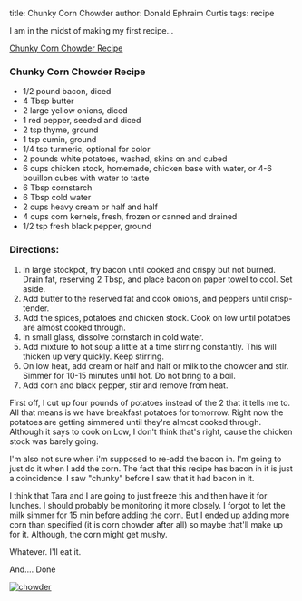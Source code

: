 title: Chunky Corn Chowder
author: Donald Ephraim Curtis
tags: recipe

I am in the midst of making my first recipe...

[Chunky Corn Chowder Recipe](http://winter-recipes.suite101.com/article.cfm/chunky_corn_chowder_recipe)

### Chunky Corn Chowder Recipe

* 1/2 pound bacon, diced
* 4 Tbsp butter
* 2 large yellow onions, diced
* 1 red pepper, seeded and diced
* 2 tsp thyme, ground
* 1 tsp cumin, ground
* 1/4 tsp turmeric, optional for color
* 2 pounds white potatoes, washed, skins on and cubed
* 6 cups chicken stock, homemade, chicken base with water, or 4-6 bouillon cubes with water to taste
* 6 Tbsp cornstarch
* 6 Tbsp cold water
* 2 cups heavy cream or half and half
* 4 cups corn kernels, fresh, frozen or canned and drained
* 1/2 tsp fresh black pepper, ground


### Directions:

1. In large stockpot, fry bacon until cooked and crispy but not burned. Drain fat, reserving 2 Tbsp, and place bacon on paper towel to cool. Set aside.
2. Add butter to the reserved fat and cook onions, and peppers until crisp-tender.
3. Add the spices, potatoes and chicken stock. Cook on low until potatoes are almost cooked through.
4. In small glass, dissolve cornstarch in cold water.
5. Add mixture to hot soup a little at a time stirring constantly. This will thicken up very quickly. Keep stirring.
6. On low heat, add cream or half and half or milk to the chowder and stir. Simmer for 10-15 minutes until hot. Do not bring to a boil.
7. Add corn and black pepper, stir and remove from heat.


First off, I cut up four pounds of potatoes instead of the 2 that it tells me to.  All that means is we have breakfast potatoes for tomorrow.  Right now the potatoes are getting simmered until they're almost cooked through.  Although it says to cook on Low, I don't think that's right, cause the chicken stock was barely going.

I'm also not sure when i'm supposed to re-add the bacon in.  I'm going to just do it when I add the corn.  The fact that this recipe has bacon in it is just a coincidence.  I saw "chunky" before I saw that it had bacon in it.

I think that Tara and I are going to just freeze this and then have it for lunches.  I should probably be monitoring it more closely.  I forgot to let the milk simmer for 15 min before adding the corn.  But I ended up adding more corn than specified (it is corn chowder after all) so maybe that'll make up for it.  Although, the corn might get mushy.

Whatever.  I'll eat it.

And....  Done


[![chowder](/static/imgs/p_2048_1536_44F762A8-DD83-4499-93AB-E9A4A8938341.jpg)](/static/imgs/p_2048_1536_44F762A8-DD83-4499-93AB-E9A4A8938341.jpg)


